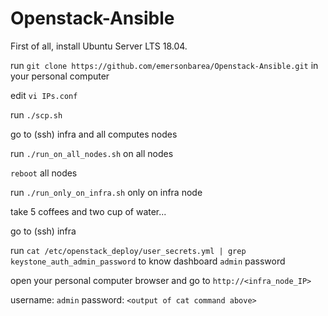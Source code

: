 # Openstack-Ansible

First of all, install Ubuntu Server LTS 18.04. 

run ```git clone https://github.com/emersonbarea/Openstack-Ansible.git``` in your personal computer

edit ```vi IPs.conf```

run ```./scp.sh```

go to (ssh) infra and all computes nodes

run ```./run_on_all_nodes.sh``` on all nodes

```reboot``` all nodes

run ```./run_only_on_infra.sh``` only on infra node

take 5 coffees and two cup of water...

go to (ssh) infra

run ```cat /etc/openstack_deploy/user_secrets.yml | grep keystone_auth_admin_password``` to know dashboard ```admin``` password

open your personal computer browser and go to ```http://<infra_node_IP>```

username: ```admin```
password: ```<output of cat command above>```
